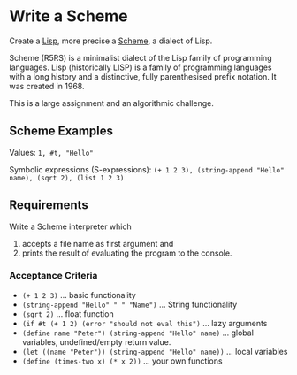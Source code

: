 # Write a Scheme

Create a [Lisp](https://en.wikipedia.org/wiki/Lisp_(programming_language)), more precise a [Scheme](https://en.wikipedia.org/wiki/Scheme_(programming_language)), a dialect of Lisp.

Scheme (R5RS) is a minimalist dialect of the Lisp family of programming languages. Lisp (historically LISP) is a family of programming languages with a long history and a distinctive, fully parenthesised prefix notation. It was created in 1968.

This is a large assignment and an algorithmic challenge.

## Scheme Examples

Values: `1, #t, "Hello"`

Symbolic expressions (S-expressions): `(+ 1 2 3), (string-append "Hello" name), (sqrt 2), (list 1 2 3)`

## Requirements

Write a Scheme interpreter which 

1. accepts a file name as first argument and 
2. prints the result of evaluating the program to the console.

### Acceptance Criteria

* `(+ 1 2 3)` ... basic functionality
* `(string-append "Hello" " " "Name")` ... String functionality
* `(sqrt 2)` ... float function
* `(if #t (+ 1 2) (error "should not eval this")` ... lazy arguments
* `(define name "Peter") (string-append "Hello" name)` ... global variables, undefined/empty return value.
* `(let ((name "Peter")) (string-append "Hello" name))` ... local variables
* `(define (times-two x) (* x 2))` ... your own functions
